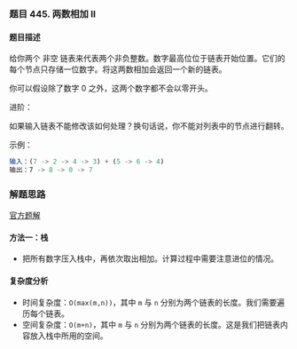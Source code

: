 ### 题目 445. 两数相加 II
#### 题目描述
给你两个 非空 链表来代表两个非负整数。数字最高位位于链表开始位置。它们的每个节点只存储一位数字。将这两数相加会返回一个新的链表。

你可以假设除了数字 0 之外，这两个数字都不会以零开头。

进阶：

如果输入链表不能修改该如何处理？换句话说，你不能对列表中的节点进行翻转。

示例：

```js
输入：(7 -> 2 -> 4 -> 3) + (5 -> 6 -> 4)
输出：7 -> 8 -> 0 -> 7
```

### 解题思路
[官方题解](https://leetcode-cn.com/problems/add-two-numbers-ii/solution/liang-shu-xiang-jia-ii-by-leetcode-solution/)
#### 方法一：栈
- 把所有数字压入栈中，再依次取出相加。计算过程中需要注意进位的情况。
#### 复杂度分析
- 时间复杂度：`O(max(m,n))`，其中 `m` 与 `n` 分别为两个链表的长度。我们需要遍历每个链表。
- 空间复杂度：`O(m+n)`，其中 `m` 与 `n` 分别为两个链表的长度。这是我们把链表内容放入栈中所用的空间。
